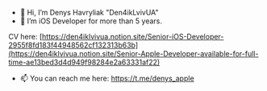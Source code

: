 - 👋 Hi, I’m  Denys Havryliak "Den4ikLvivUA"
- 👀 I’m iOS Developer for more than 5 years.

CV here:
[https://den4iklvivua.notion.site/Senior-iOS-Developer-2955f8fd183f44948562cf132313b63b](https://den4iklvivua.notion.site/Senior-Apple-Developer-available-for-full-time-ae13bed3d4d949f98284e2a63331af22)


- 📫 You can reach me here:
https://t.me/denys_apple


<!---
Den4ikLvivUA/Den4ikLvivUA is a ✨ special ✨ repository because its `README.md` (this file) appears on your GitHub profile.
You can click the Preview link to take a look at your changes.
--->
